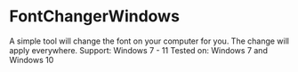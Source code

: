 # FontChangerWindows
A simple tool will change the font on your computer for you. The change will apply everywhere. Support: Windows 7 - 11  Tested on: Windows 7 and Windows 10
